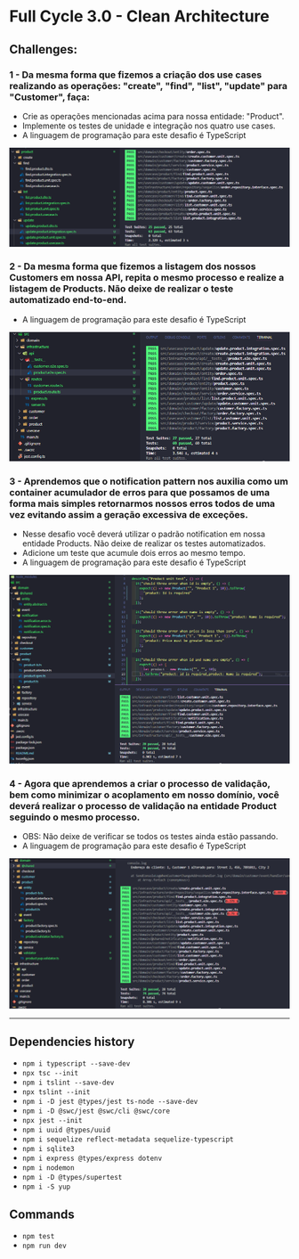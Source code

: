 # Full Cycle 3.0 - Clean Architecture

## Challenges:

### 1 - Da mesma forma que fizemos a criação dos use cases realizando as operações: "create", "find", "list", "update" para "Customer", faça:

- Crie as operações mencionadas acima para nossa entidade: "Product".
- Implemente os testes de unidade e integração nos quatro use cases.
- A linguagem de programação para este desafio é TypeScript

<img src="images/challenge1.png" />

### 2 - Da mesma forma que fizemos a listagem dos nossos Customers em nossa API, repita o mesmo processo e realize a listagem de Products. Não deixe de realizar o teste automatizado end-to-end.

- A linguagem de programação para este desafio é TypeScript

<img src="images/challenge2.png" />

### 3 - Aprendemos que o notification pattern nos auxilia como um container acumulador de erros para que possamos de uma forma mais simples retornarmos nossos erros todos de uma vez evitando assim a geração excessiva de exceções.

- Nesse desafio você deverá utilizar o padrão notification em nossa entidade Products. Não deixe de realizar os testes automatizados.
- Adicione um teste que acumule dois erros ao mesmo tempo.
- A linguagem de programação para este desafio é TypeScript

<img src="images/challenge3.png" />

### 4 - Agora que aprendemos a criar o processo de validação, bem como minimizar o acoplamento em nosso domínio, você deverá realizar o processo de validação na entidade Product seguindo o mesmo processo.

- OBS: Não deixe de verificar se todos os testes ainda estão passando.
- A linguagem de programação para este desafio é TypeScript

<img src="images/challenge4.png" />

<hr />

## Dependencies history

- `npm i typescript --save-dev`
- `npx tsc --init`
- `npm i tslint --save-dev`
- `npx tslint --init`
- `npm i -D jest @types/jest ts-node --save-dev`
- `npm i -D @swc/jest @swc/cli @swc/core`
- `npx jest --init`
- `npm i uuid @types/uuid`
- `npm i sequelize reflect-metadata sequelize-typescript`
- `npm i sqlite3`
- `npm i express @types/express dotenv`
- `npm i nodemon`
- `npm i -D @types/supertest`
- `npm i -S yup`

## Commands

- `npm test`
- `npm run dev`
